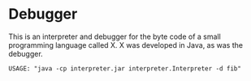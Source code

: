 Debugger
========

This is an interpreter and debugger for the byte code of a small programming language called X. X was developed in Java, as was the debugger. 
  
    USAGE: "java -cp interpreter.jar interpreter.Interpreter -d fib"
